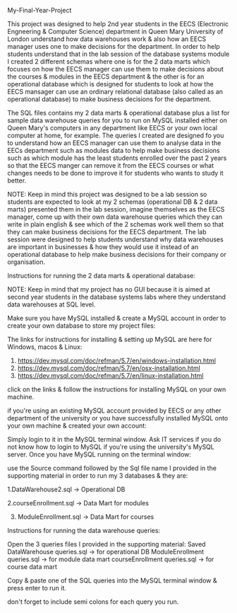 My-Final-Year-Project

This project was designed to help 2nd year students in the EECS (Electronic Engneering & Computer Science) department in Queen Mary University of London understand how data warehouses work & also how an EECS manager uses one to make decisions for the department. In order to help students understand that in the lab session of the database systems module I created 2 different schemas where one is for the 2 data marts which focuses on how the EECS manager can use them to make decisions about the courses & modules in the EECS department & the other is for an operational database which is designed for students to look at how the EECS mansager can use an ordinary relational database (also called as an operational database) to make business decisions for the department.

The SQL files contains my 2 data marts & operational database plus a list for sample data warehouse queries for you to run on MySQL installed either on Queen Mary's computers in any department like EECS or your own local computer at home, for example. The queries I created are designed fo you to understand how an EECS manager can use them to analyse data in the EECs department such as modules data to help make business decisions such as which module has the least students enrolled over the past 2 years so that the EECS manger  can remove it from the EECS courses or what changes needs to be done to improve it for students who wants to study it better.

NOTE: Keep in mind this project was designed to be a lab session so students are expected to look at my 2 schemas (operational DB & 2 data marts) presented them in the lab session, imagine themselves as the EECS manager, come up with their own data warehouse queries which they can write in plain english & see which of the 2 schemas work well them so that they can make business decisions for the EECS department. The lab session were designed to help students understand why data warehouses are important in businesses & how they would use it instead of an operational database to help make business decisions for their company or organisation.

Instructions for running the 2 data marts & operational database:

NOTE: Keep in mind that my project has no GUI because it is aimed at second year students in the database systems labs where they understand data warehouses at SQL level.

Make sure you have MySQL installed & create a MySQL account in order to create your own database to store my project files:

The links for instructions for installing & setting up MySQL are here for Windows, macos & Linux: 
1. https://dev.mysql.com/doc/refman/5.7/en/windows-installation.html 
2. https://dev.mysql.com/doc/refman/5.7/en/osx-installation.html 
3. https://dev.mysql.com/doc/refman/5.7/en/linux-installation.html 

click on the links & follow the instructions for installing MySQL on your own machine.

if you're using an existing MySQL account provided by EECS or any other department of the university or you have successfully installed MySQL onto your own machine & created your own account:

Simply login to it in the MySQL terminal window.
Ask IT services if you do not know how to login to MySQL if you're using the university's MySQL server.
Once you have MySQL running on the terminal window:

use the Source command followed by the Sql file name I provided in the supporting material in order to run my 3 databases & they are: 

1.DataWarehouse2.sql -> Operational DB 

2.courseEnrollment.sql -> Data Mart for modules 

3. ModuleEnrollment.sql -> Data Mart for courses


Instructions for running the data warehouse queries:

Open the 3 queries files I provided in the supporting material: Saved DataWarehouse queries.sql -> for operational DB ModuleEnrollment queries.sql -> for module data mart courseEnrollment queries.sql -> for course data mart

Copy & paste one of the SQL queries into the MySQL terminal window & press enter to run it.

don't forget to include semi colons for each query you run.